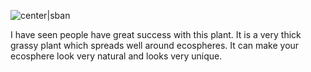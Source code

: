 ![center|sban](6aafd0282ec326cc0c11c570cf894c80.png)

I have seen people have great success with this plant. It is a very thick grassy plant which spreads well around ecospheres. It can make your ecosphere look very natural and looks very unique.